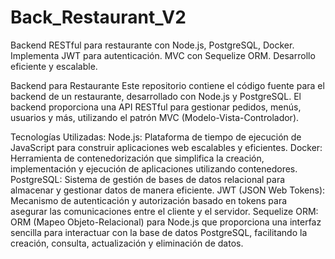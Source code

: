 # Back_Restaurant_V2
Backend RESTful para restaurante con Node.js, PostgreSQL, Docker. Implementa JWT para autenticación. MVC con Sequelize ORM. Desarrollo eficiente y escalable.

Backend para Restaurante
Este repositorio contiene el código fuente para el backend de un restaurante, desarrollado con Node.js y PostgreSQL. El backend proporciona una API RESTful para gestionar pedidos, menús, usuarios y más, utilizando el patrón MVC (Modelo-Vista-Controlador).

Tecnologías Utilizadas:
Node.js: Plataforma de tiempo de ejecución de JavaScript para construir aplicaciones web escalables y eficientes.
Docker: Herramienta de contenedorización que simplifica la creación, implementación y ejecución de aplicaciones utilizando contenedores.
PostgreSQL: Sistema de gestión de bases de datos relacional para almacenar y gestionar datos de manera eficiente.
JWT (JSON Web Tokens): Mecanismo de autenticación y autorización basado en tokens para asegurar las comunicaciones entre el cliente y el servidor.
Sequelize ORM: ORM (Mapeo Objeto-Relacional) para Node.js que proporciona una interfaz sencilla para interactuar con la base de datos PostgreSQL, facilitando la creación, consulta, actualización y eliminación de datos.
